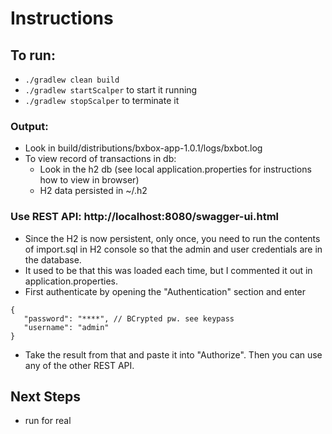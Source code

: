 # Instructions

## To run:
 - `./gradlew clean build`
 - `./gradlew startScalper`  to start it running
 - `./gradlew stopScalper`   to terminate it
   
### Output:
 - Look in build/distributions/bxbox-app-1.0.1/logs/bxbot.log
 - To view record of transactions in db:
    - Look in the h2 db (see local application.properties for instructions how to view in browser)
    - H2 data persisted in ~/.h2
 
### Use REST API: http://localhost:8080/swagger-ui.html
 - Since the H2 is now persistent, only once, 
   you need to run the contents of import.sql in H2 console
   so that the admin and user credentials are in the database.
 - It used to be that this was loaded each time, but I commented it out in application.properties.
 - First authenticate by opening the "Authentication" section and enter
 ``` 
{
    "password": "****", // BCrypted pw. see keypass
    "username": "admin"
}
```
 - Take the result from that and paste it into "Authorize". 
   Then you can use any of the other REST API.
 
 ## Next Steps
 - run for real